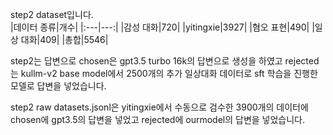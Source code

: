 step2 dataset입니다.  
|데이터 종류|개수|
|:---|---:|
|감성 대화|720|
|yitingxie|3927|
|혐오 표현|490|
|일상 대화|409|
|총합|5546|  


step2는 답변으로 chosen은 gpt3.5 turbo 16k의 답변으로 생성을 하였고
rejected는 kullm-v2 base model에서 2500개의 추가 일상대화 데이터로 sft 학습을 진행한 모델로 답변을 넣었습니다.

step2 raw datasets.jsonl은 yitingxie에서 수동으로 검수한 3900개의 데이터에 chosen에 gpt3.5의 답변을 넣었고 rejected에 ourmodel의 답변을 넣었습니다.
